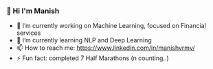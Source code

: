 ###  👋 Hi I'm Manish

- 🔭 I’m currently working on Machine Learning, focused on Financial services
- 🌱 I’m currently learning NLP and Deep Learning
- 📫 How to reach me: https://www.linkedin.com/in/manishvrmv/
- ⚡ Fun fact: completed 7 Half Marathons (n counting..)


<!--
**Mvrm/Mvrm** is a ✨ _special_ ✨ repository because its `README.md` (this file) appears on your GitHub profile.

Here are some ideas to get you started:

- 🔭 I’m currently working on ...
- 🌱 I’m currently learning ...
- 👯 I’m looking to collaborate on ...
- 🤔 I’m looking for help with ...
- 💬 Ask me about ...
- 📫 How to reach me: 
- 😄 Pronouns: ...
- ⚡ Fun fact: ...
-->
